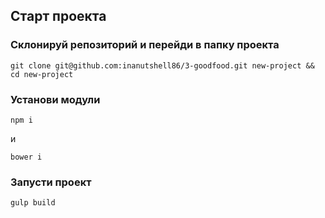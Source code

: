 ## Старт проекта

### Склонируй репозиторий и перейди в папку проекта
```
git clone git@github.com:inanutshell86/3-goodfood.git new-project && cd new-project
```

### Установи модули

```
npm i
```

и 

```
bower i
```

### Запусти проект
```
gulp build
```
